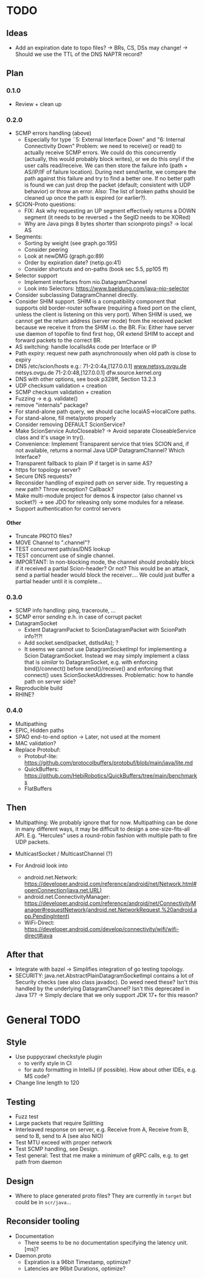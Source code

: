 # TODO

## Ideas
- Add an expiration date to topo files?
  -> BRs, CS, DSs may change!
  -> Should we use the TTL of the DNS NAPTR record?

## Plan

### 0.1.0
- Review + clean up

### 0.2.0
- SCMP errors handling (above)
  - Especially for type ¨5: External Interface Down" and "6: Internal Connectivity Down"
    Problem: we need to receive() or read() to actually receive SCMP errors.
    We could do this concurrently (actually, this would probably block writes),
    or we do this onyl if the user calls read/receive. We can then store the failure info
    (path + AS/IP/IF of failure location). During next send/write, we compare the 
    path against this failure and try to find a better one. If no better path is found
    we can just drop the packet (default; consistent with UDP behavior) or throw an error. 
    Also: The list of broken paths should be cleaned up once the path is expired (or earlier?). 
- SCION-Proto questions:
  - FIX: Ask why requesting an UP segment effectively returns a DOWN segment
    (it needs to be reversed + the SegID needs to be XORed)
  - Why are Java pings 8 bytes shorter than scionproto pings? -> local AS
- Segments:
  - Sorting by weight (see graph.go:195)
  - Consider peering
  - Look at newDMG (graph.go:89)
  - Order by expiration date? (netip.go:41)
  - Consider shortcuts and on-paths (book sec 5.5, pp105 ff)
- Selector support
  - Implement interfaces from nio.DatagramChannel
  - Look into Selectors:  https://www.baeldung.com/java-nio-selector
- Consider subclassing DatagramChannel directly. 
- Consider SHIM support. SHIM is a compatibility component that supports
  old border-router software (requiring a fixed port on the client, unless
  the client is listening on this very port).  When SHIM is used, we cannot 
  get the return address (server mode) from the received packet because we receive it 
  from the SHIM i.o. the BR. Fix: Either have server use daemon of topofile to find
  first hop, OR extend SHIM to accept and forward packets to the correct BR.
- AS switching: handle localIsdAs code per Interface or IP
- Path expiry: request new path asynchronously when old path is close to expiry
- DNS /etc/scion/hosts e.g.:
  71-2:0:4a,[127.0.0.1]	www.netsys.ovgu.de netsys.ovgu.de
  71-2:0:48,[127.0.0.1]	dfw.source.kernel.org
- DNS with other options, see book p328ff, Section 13.2.3
- UDP checksum validation + creation
- SCMP checksum validation + creation
- Fuzzing -> e.g. validate()
- remove "internals" package?
- For stand-alone path query, we should cache localAS->localCore paths.
- For stand-alone, fill meta/proto properly
- Consider removing DEFAULT ScionService?
- Make ScionService AutoCloseable? -> Avoid separate CloseableService class and it's usage in try().
- Convenience: Implement Transparent service that tries SCION and, if not available,
  returns a normal Java UDP DatagramChannel? Which Interface?
- Transparent fallback to plain IP if target is in same AS?
- https for topology server?
- Secure DNS requests?
- Reconsider handling of expired path on server side. Try requesting a new path?
  Throw exception? Callback?
- Make multi-module project for demos & inspector (also channel vs socket?)
  -> see JDO for releasing only some modules for a release.
- Support authentication for control servers

#### Other
- Truncate PROTO files?
- MOVE Channel to ".channel"?
- TEST concurrent path/as/DNS lookup
- TEST concurrent use of single channel.
- IMPORTANT: In non-blocking mode, the channel should probably block if it received a partial Scion-header?
  Or not? This would be an attack, send a partial header would block the receiver....
  We could just buffer a partial header until it is complete...


### 0.3.0
- SCMP info handling: ping, traceroute, ...
- SCMP error _sending_ e.h. in case of corrupt packet
- DatagramSocket
  - Extent DatagramPacket to ScionDatagramPacket with ScionPath info?!?!
  - Add socket.send(packet, dstIsdAs); ?
  - It seems we cannot use DatagramSocketImpl for implementing a Scion DatagramSocket.
    Instead we may simply implement a class that is *similar* to DatagramSocket, e.g.
    with enforcing bind()/connect() before send()/receive() and enforcing that connect() uses
    ScionSocketAddresses. Problematic: how to handle path on server side?
- Reproducible build
- RHINE?

### 0.4.0
- Multipathing
- EPIC, Hidden paths
- SPAO end-to-end option -> Later, not used at the moment
- MAC validation?
- Replace Protobuf:
  - Protobuf-lite: https://github.com/protocolbuffers/protobuf/blob/main/java/lite.md
  - QuickBuffers: https://github.com/HebiRobotics/QuickBuffers/tree/main/benchmarks
  - FlatBuffers



## Then

- Multipathing: We probably ignore that for now. Multipathing can be done in
  many different ways, it may be difficult to design a one-size-fits-all API.
  E.g. "Hercules" uses a round-robin fashion with multiple path to fire UDP packets. 
- MulticastSocket / MulticastChannel (?)

- For Android look into
  - android.net.Network: 
    https://developer.android.com/reference/android/net/Network.html#openConnection(java.net.URL)
  - android.net.ConnectivityManager: 
    https://developer.android.com/reference/android/net/ConnectivityManager#requestNetwork(android.net.NetworkRequest,%20android.app.PendingIntent)
  - WiFi-Direct: 
    https://developer.android.com/develop/connectivity/wifi/wifi-direct#java

## After that
- Integrate with bazel -> Simplifies integration of go testing topology.
- SECURITY: java.net.AbstractPlainDatagramSocketImpl contains a lot of 
  Security checks (see also class javadoc). Do weed need these? Isn't this
  handled by the underlying DatagramChannel? Isn't this deprecated in Java 17?
  -> Simply declare that we only support JDK 17+ for this reason?

# General TODO

## Style

- Use puppycrawl checkstyle plugin
  - to verify style in CI
  - for auto formatting in IntelliJ (if possible). How about other IDEs, e.g. MS code?
- Change line length to 120 


## Testing
- Fuzz test
- Large packets that require Splitting
- Interleaved response on server, e.g. Receive from A, Receive from B, send to B, send to A (see also NIO)
- Test MTU exceed with proper network
- Test SCMP handling, see Design.
- Test general: Test that me make a minimum of gRPC calls, e.g. to get path from daemon 


## Design
- Where to place generated proto files? They are currently in `target` but could be in `scr/java`...


## Reconsider tooling
- Documentation
  - There seems to be no documentation specifying the latency unit. [ms]?
- Daemon.proto
  - Expiration is a 96bit Timestamp, optimize?
  - Latencies are 96bit Durations, optimize?
 